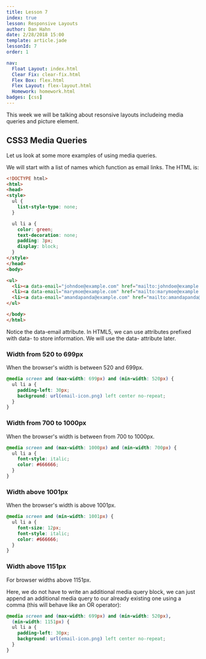 ```yaml
---
title: Lesson 7
index: true
lesson: Responsive Layouts
author: Dan Hahn
date: 2/28/2018 15:00
template: article.jade
lessonId: 7
order: 1

nav:
  Float Layout: index.html
  Clear Fix: clear-fix.html
  Flex Box: flex.html
  Flex Layout: flex-layout.html
  Homework: homework.html
badges: [css]
---
```


This week we will be talking about resonsive layouts includeing media queries and picture element.

<span class="more"></span>

## CSS3 Media Queries

Let us look at some more examples of using media queries.

We will start with a list of names which function as email links. The HTML is:

```html
<!DOCTYPE html>
<html>
<head>
<style>
  ul {
    list-style-type: none;
  }

  ul li a {
    color: green;
    text-decoration: none;
    padding: 3px;
    display: block;
  }
</style>
</head>
<body>

<ul>
  <li><a data-email="johndoe@example.com" href="mailto:johndoe@example.com">John Doe</a></li>
  <li><a data-email="marymoe@example.com" href="mailto:marymoe@example.com">Mary Moe</a></li>
  <li><a data-email="amandapanda@example.com" href="mailto:amandapanda@example.com">Amanda Panda</a></li>
</ul>

</body>
</html>
```

Notice the data-email attribute. In HTML5, we can use attributes prefixed with data- to store information. We will use the data- attribute later.

### Width from 520 to 699px

When the browser's width is between 520 and 699px.

```css
@media screen and (max-width: 699px) and (min-width: 520px) {
  ul li a {
    padding-left: 30px;
    background: url(email-icon.png) left center no-repeat;
  }
}
```

### Width from 700 to 1000px

When the browser's width is between from 700 to 1000px.

```css
@media screen and (max-width: 1000px) and (min-width: 700px) {
  ul li a {
    font-style: italic;
    color: #666666;
  }
}
```

### Width above 1001px

When the browser's width is above 1001px.

```css
@media screen and (min-width: 1001px) {
  ul li a {
    font-size: 12px;
    font-style: italic;
    color: #666666;
  }
}
```

### Width above 1151px

For browser widths above 1151px.

Here, we do not have to write an additional media query block, we can just append an additional media query to our already existing one using a comma (this will behave like an OR operator):

```css
@media screen and (max-width: 699px) and (min-width: 520px),
  (min-width: 1151px) {
  ul li a {
    padding-left: 30px;
    background: url(email-icon.png) left center no-repeat;
  }
}
```
